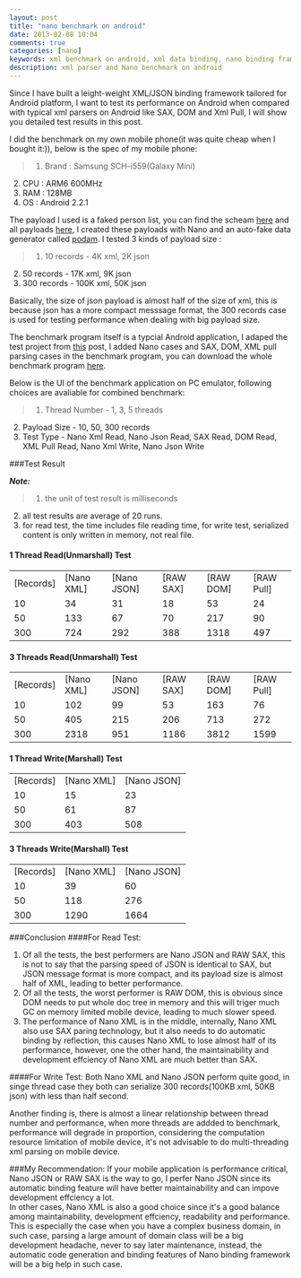 ```yaml
---
layout: post
title: "nano benchmark on android"
date: 2013-02-08 10:04
comments: true
categories: [nano]
keywords: xml benchmark on android, xml data binding, nano binding framework, dom, sax, xml pull, jaxb
description: xml parser and Nano benchmark on android
---
```


Since I have built a leight-weight XML/JSON binding framework tailored for Android platform, I want to test its performance on Android when compared with typical xml parsers on Android like SAX, DOM and Xml Pull, I will show you detailed test results in this post.

I did the benchmark on my own mobile phone(it was quite cheap when I bought it:)), below is the spec of my mobile phone:
>1. Brand : Samsung SCH-i559(Galaxy Mini)
2. CPU : ARM6 600MHz
3. RAM : 128MB
4. OS : Android 2.2.1

The payload I used is a faked person list, you can find the scheam [here](https://github.com/bulldog2011/nano/blob/master/performance/nano-vs-jaxb/src/main/resources/person.xsd) and all payloads [here](https://github.com/bulldog2011/nano/tree/master/performance/nano-on-android/assets), I created these payloads with Nano and an auto-fake data generator called [podam](http://www.jemos.eu/projects/podam/). I tested 3 kinds of payload size :
>1. 10 records - 4K xml, 2K json
2. 50 records - 17K xml, 9K json
3. 300 records - 100K xml, 50K json

Basically, the size of json payload is almost half of the size of xml, this is because json has a more compact messsage format, the 300 records case is used for testing performance when dealing with big payload size.

The benchmark program itself is a typcial Android application, I adaped the test project from [this](http://www.developer.com/ws/android/development-tools/Android-XML-Parser-Performance-3824221.htm) post, I added Nano cases and SAX, DOM, XML pull parsing cases in the benchmark program, you can download the whole benchmark program [here](https://github.com/bulldog2011/nano/tree/master/performance/nano-on-android).

Below is the UI of the benchmark application on PC emulator, following choices are avaliable for combined benchmark:
>1. Thread Number - 1, 3, 5 threads
2. Payload Size - 10, 50, 300 records
3. Test Type - Nano Xml Read, Nano Json Read, SAX Read, DOM Read, XML Pull Read, Nano Xml Write, Nano Json Write



###Test Result

***Note:***
>1. the unit of test result is milliseconds
2. all test results are average of 20 runs.
3. for read test, the time includes file reading time, for write test, serialized content is only written in memory, not real file. 

#### 1 Thread Read(Unmarshall) Test


<table>
   <tr>
      <td>[Records]</td>
      <td>[Nano XML]</td>
      <td>[Nano JSON]</td>
      <td>[RAW SAX]</td>
      <td>[RAW DOM]</td>
      <td>[RAW Pull]</td>
   </tr>
   <tr>
      <td>10</td>
      <td>34</td>
      <td>31</td>
      <td>18</td>
      <td>53</td>
      <td>24</td>
   </tr>
   <tr>
      <td>50</td>
      <td>133</td>
      <td>67</td>
      <td>70</td>
      <td>217</td>
      <td>90</td>
   </tr>
   <tr>
      <td>300</td>
      <td>724</td>
      <td>292</td>
      <td>388</td>
      <td>1318</td>
      <td>497</td>
   </tr>
</table>  


#### 3 Threads Read(Unmarshall) Test


<table>
   <tr>
      <td>[Records]</td>
      <td>[Nano XML]</td>
      <td>[Nano JSON]</td>
      <td>[RAW SAX]</td>
      <td>[RAW DOM]</td>
      <td>[RAW Pull]</td>
   </tr>
   <tr>
      <td>10</td>
      <td>102</td>
      <td>99</td>
      <td>53</td>
      <td>163</td>
      <td>76</td>
   </tr>
   <tr>
      <td>50</td>
      <td>405</td>
      <td>215</td>
      <td>206</td>
      <td>713</td>
      <td>272</td>
   </tr>
   <tr>
      <td>300</td>
      <td>2318</td>
      <td>951</td>
      <td>1186</td>
      <td>3812</td>
      <td>1599</td>
   </tr>
</table>  


#### 1 Thread Write(Marshall) Test


<table>
   <tr>
      <td>[Records] </td>
      <td>[Nano XML]</td>
      <td>[Nano JSON]</td>
   </tr>
   <tr>
      <td>10</td>
      <td>15</td>
      <td>23</td>
   </tr>
   <tr>
      <td>50</td>
      <td>61</td>
      <td>87</td>
   </tr>
   <tr>
      <td>300</td>
      <td>403</td>
      <td>508</td>
   </tr>
</table>  


#### 3 Threads Write(Marshall) Test


<table>
   <tr>
      <td>[Records] </td>
      <td>[Nano XML]</td>
      <td>[Nano JSON]</td>
   </tr>
   <tr>
      <td>10</td>
      <td>39</td>
      <td>60</td>
   </tr>
   <tr>
      <td>50</td>
      <td>118</td>
      <td>276</td>
   </tr>
   <tr>
      <td>300</td>
      <td>1290</td>
      <td>1664</td>
   </tr>
</table>  


###Conclusion
####For Read Test:
1. Of all the tests, the best performers are Nano JSON and RAW SAX, this is not to say that the parsing speed of JSON is identical to SAX, but JSON message format is more compact, and its payload size is almost half of XML, leading to better performance.  
2. Of all the tests, the worst performer is RAW DOM, this is obvious since DOM needs to put whole doc tree in memory and this will triger much GC on memory limited mobile device, leading to much slower speed.  
3. The performance of Nano XML is in the middle, internally, Nano XML also use SAX paring technology, but it also needs to do automatic binding by reflection, this causes Nano XML to lose almost half of its performance, however, one the other hand, the maintainability and development effciency of Nano XML are much better than SAX.    

####For Write Test:
Both Nano XML and Nano JSON perform quite good, in singe thread case they both can serialize 300 records(100KB xml, 50KB json) with less than half second.

Another finding is, there is almost a linear relationship between thread number and performance, when more threads are addded to benchmark, performance will degrade in proportion, considering the computation resource limitation of mobile device, it's not advisable to do multi-threading xml parsing on mobile device.

###My Recommendation:
If your mobile application is performance critical, Nano JSON or RAW SAX is the way to go, I perfer Nano JSON since its automatic binding feature will have better maintainability and can impove development effciency a lot.  
In other cases, Nano XML is also a good choice since it's a good balance among maintainability, development effciency, readability and performance. This is especially the case when you have a complex business domain, in such case, parsing a large amount of domain class will be a big development headache, never to say later maintenance, instead, the automatic code generation and binding features of Nano binding framework will be a big help in such case.

 










 




